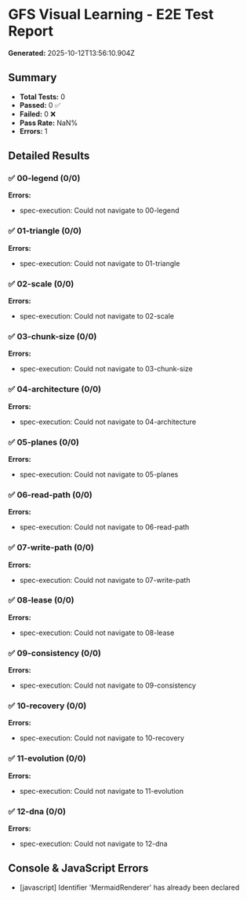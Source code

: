 # GFS Visual Learning - E2E Test Report

**Generated:** 2025-10-12T13:56:10.904Z

## Summary

- **Total Tests:** 0
- **Passed:** 0 ✅
- **Failed:** 0 ❌
- **Pass Rate:** NaN%
- **Errors:** 1

## Detailed Results

### ✅ 00-legend (0/0)


**Errors:**
- spec-execution: Could not navigate to 00-legend

### ✅ 01-triangle (0/0)


**Errors:**
- spec-execution: Could not navigate to 01-triangle

### ✅ 02-scale (0/0)


**Errors:**
- spec-execution: Could not navigate to 02-scale

### ✅ 03-chunk-size (0/0)


**Errors:**
- spec-execution: Could not navigate to 03-chunk-size

### ✅ 04-architecture (0/0)


**Errors:**
- spec-execution: Could not navigate to 04-architecture

### ✅ 05-planes (0/0)


**Errors:**
- spec-execution: Could not navigate to 05-planes

### ✅ 06-read-path (0/0)


**Errors:**
- spec-execution: Could not navigate to 06-read-path

### ✅ 07-write-path (0/0)


**Errors:**
- spec-execution: Could not navigate to 07-write-path

### ✅ 08-lease (0/0)


**Errors:**
- spec-execution: Could not navigate to 08-lease

### ✅ 09-consistency (0/0)


**Errors:**
- spec-execution: Could not navigate to 09-consistency

### ✅ 10-recovery (0/0)


**Errors:**
- spec-execution: Could not navigate to 10-recovery

### ✅ 11-evolution (0/0)


**Errors:**
- spec-execution: Could not navigate to 11-evolution

### ✅ 12-dna (0/0)


**Errors:**
- spec-execution: Could not navigate to 12-dna

## Console & JavaScript Errors

- [javascript] Identifier 'MermaidRenderer' has already been declared
